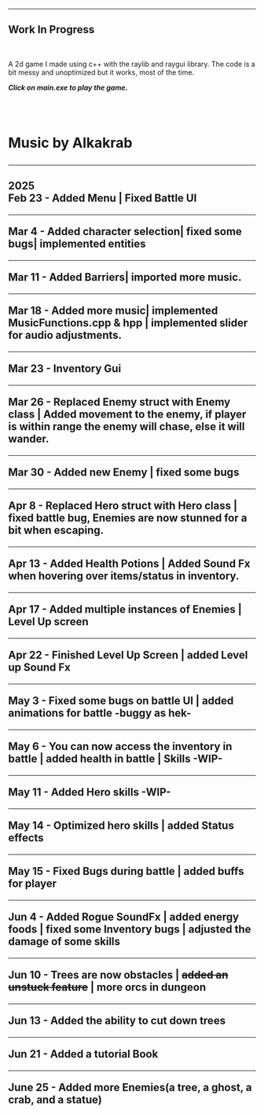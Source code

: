 ------------------
Work In Progress
------------------
<br>
<p>A 2d game I made using c++ with the raylib and raygui library. The code is a bit messy and unoptimized but it works, most of the time.</p>
<p><em><b>Click on main.exe to play the game.</b></em></p>
<br>
<br>
<h1>Music by Alkakrab
<hr>
<h2> 2025
<br>
Feb 23 - Added Menu | Fixed Battle UI
<hr>
Mar 4 - Added character selection| fixed some bugs| implemented entities
<hr>
Mar 11 - Added Barriers| imported more music.
<hr>
Mar 18 - Added more music| implemented MusicFunctions.cpp & hpp | implemented slider for audio adjustments.
<hr>
Mar 23 - Inventory Gui
<hr>
Mar 26 - Replaced Enemy struct with Enemy class | Added movement to the enemy, if player is within range the enemy will chase, else it will wander.
<hr>
Mar 30 - Added new Enemy | fixed some bugs
<hr>
Apr 8 - Replaced Hero struct with Hero class | fixed battle bug, Enemies are now stunned for a bit when escaping.
<hr>
Apr 13 - Added Health Potions | Added Sound Fx when hovering over items/status in inventory.
<hr>
Apr 17 - Added multiple instances of Enemies | Level Up screen 
<hr>
Apr 22 - Finished Level Up Screen | added Level up Sound Fx
<hr>
May 3 - Fixed some bugs on battle UI | added animations for battle -buggy as hek-
<hr>
May 6 - You can now access the inventory in battle | added health in battle | Skills -WIP-
<hr>
May 11 - Added Hero skills -WIP-
<hr>
May 14 - Optimized hero skills | added Status effects
<hr>
May 15 - Fixed Bugs during battle | added buffs for player 
<hr>
Jun 4 - Added Rogue SoundFx | added energy foods | fixed some Inventory bugs | adjusted the damage of some skills
<hr>
Jun 10 - Trees are now obstacles | <strike>added an unstuck feature</strike> | more orcs in dungeon  
<hr>
Jun 13 - Added the ability to cut down trees
<hr>
Jun 21 - Added a tutorial Book
<hr>
June 25 - Added more Enemies(a tree, a ghost, a crab, and a statue)